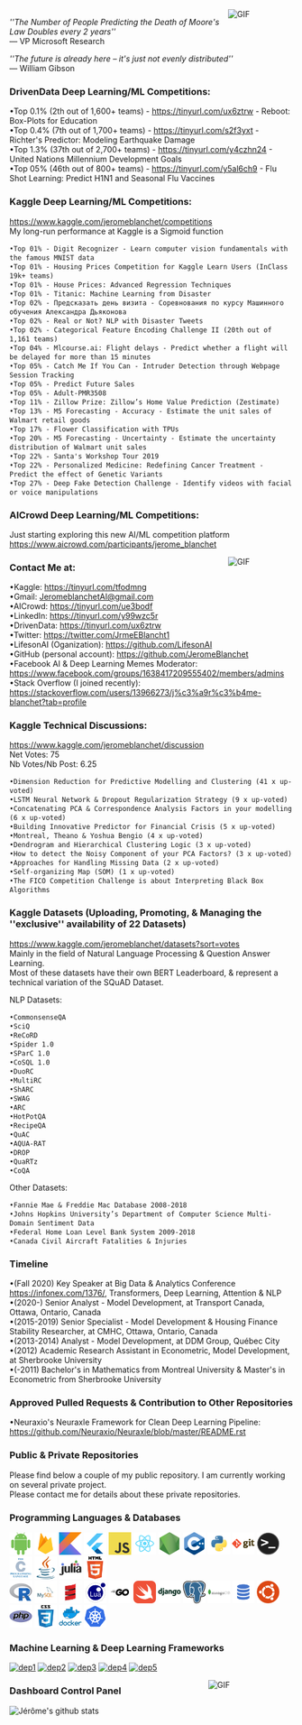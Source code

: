   <img align="right" alt="GIF" width="23%" src="https://media.giphy.com/media/5xtDarKIen78OlWQzDy/giphy.gif" />

*''The Number of People Predicting the Death of Moore's Law Doubles every 2 years''*   
― VP Microsoft Research   

*''The future is already here – it's just not evenly distributed''*   
― William Gibson   

### DrivenData Deep Learning/ML Competitions:
•Top 0.1% (2th out of 1,600+ teams) - https://tinyurl.com/ux6ztrw - Reboot: Box-Plots for Education   
•Top 0.4% (7th out of 1,700+ teams) - https://tinyurl.com/s2f3yxt - Richter's Predictor: Modeling Earthquake Damage   
•Top 1.3% (37th out of 2,700+ teams) - https://tinyurl.com/y4czhn24 - United Nations Millennium Development Goals   
•Top 05% (46th out of 800+ teams) - https://tinyurl.com/y5al6ch9 - Flu Shot Learning: Predict H1N1 and Seasonal Flu Vaccines 

### Kaggle Deep Learning/ML Competitions:   
https://www.kaggle.com/jeromeblanchet/competitions   
My long-run performance at Kaggle is a Sigmoid function
```
•Top 01% - Digit Recognizer - Learn computer vision fundamentals with the famous MNIST data   
•Top 01% - Housing Prices Competition for Kaggle Learn Users (InClass 19k+ teams)   
•Top 01% - House Prices: Advanced Regression Techniques   
•Top 01% - Titanic: Machine Learning from Disaster   
•Top 02% - Предсказать день визита - Соревнования по курсу Машинного обучения Александра Дьяконова      
•Top 02% - Real or Not? NLP with Disaster Tweets   
•Top 02% - Categorical Feature Encoding Challenge II (20th out of 1,161 teams)  
•Top 04% - Mlcourse.ai: Flight delays - Predict whether a flight will be delayed for more than 15 minutes   
•Top 05% - Catch Me If You Can - Intruder Detection through Webpage Session Tracking   
•Top 05% - Predict Future Sales   
•Top 05% - Adult-PMR3508   
•Top 11% - Zillow Prize: Zillow’s Home Value Prediction (Zestimate)  
•Top 13% - M5 Forecasting - Accuracy - Estimate the unit sales of Walmart retail goods   
•Top 17% - Flower Classification with TPUs   
•Top 20% - M5 Forecasting - Uncertainty - Estimate the uncertainty distribution of Walmart unit sales   
•Top 22% - Santa's Workshop Tour 2019   
•Top 22% - Personalized Medicine: Redefining Cancer Treatment - Predict the effect of Genetic Variants      
•Top 27% - Deep Fake Detection Challenge - Identify videos with facial or voice manipulations   
```

### AICrowd Deep Learning/ML Competitions:
Just starting exploring this new AI/ML competition platform https://www.aicrowd.com/participants/jerome_blanchet   

  <img align="right" alt="GIF" width="23%" src="https://media.giphy.com/media/5xtDarKIen78OlWQzDy/giphy.gif" />

### Contact Me at:
•Kaggle: https://tinyurl.com/tfodmng    
•Gmail: JeromeblanchetAI@gmail.com   
•AICrowd: https://tinyurl.com/ue3bodf   
•LinkedIn: https://tinyurl.com/y99wzc5r  
•DrivenData: https://tinyurl.com/ux6ztrw     
•Twitter: https://twitter.com/JrmeEBlancht1    
•LifesonAI (Oganization): https://github.com/LifesonAI   
•GitHub (personal account): https://github.com/JeromeBlanchet  
•Facebook AI & Deep Learning Memes Moderator: https://www.facebook.com/groups/1638417209555402/members/admins  
•Stack Overflow (I joined recently): https://stackoverflow.com/users/13966273/j%c3%a9r%c3%b4me-blanchet?tab=profile   

### Kaggle Technical Discussions:
https://www.kaggle.com/jeromeblanchet/discussion   
Net Votes: 75   
Nb Votes/Nb Post: 6.25   
```
•Dimension Reduction for Predictive Modelling and Clustering (41 x up-voted)   
•LSTM Neural Network & Dropout Regularization Strategy (9 x up-voted)   
•Concatenating PCA & Correspondence Analysis Factors in your modelling (6 x up-voted)   
•Building Innovative Predictor for Financial Crisis (5 x up-voted)   
•Montreal, Theano & Yoshua Bengio (4 x up-voted)   
•Dendrogram and Hierarchical Clustering Logic (3 x up-voted)   
•How to detect the Noisy Component of your PCA Factors? (3 x up-voted)   
•Approaches for Handling Missing Data (2 x up-voted)   
•Self-organizing Map (SOM) (1 x up-voted)   
•The FICO Competition Challenge is about Interpreting Black Box Algorithms      
```
### Kaggle Datasets (Uploading, Promoting, & Managing the ''exclusive'' availability of 22 Datasets)
https://www.kaggle.com/jeromeblanchet/datasets?sort=votes   
Mainly in the field of Natural Language Processing & Question Answer Learning.   
Most of these datasets have their own BERT Leaderboard, & represent a technical variation of the SQuAD Dataset.   

NLP Datasets:   
```
•CommonsenseQA   
•SciQ   
•ReCoRD   
•Spider 1.0   
•SParC 1.0   
•CoSQL 1.0   
•DuoRC   
•MultiRC   
•ShARC   
•SWAG   
•ARC   
•HotPotQA   
•RecipeQA   
•QuAC   
•AQUA-RAT   
•DROP   
•QuaRTz   
•CoQA   
```
Other Datasets:   
```
•Fannie Mae & Freddie Mac Database 2008-2018   
•Johns Hopkins University’s Department of Computer Science Multi-Domain Sentiment Data   
•Federal Home Loan Level Bank System 2009-2018   
•Canada Civil Aircraft Fatalities & Injuries   
```
### Timeline
•(Fall 2020) Key Speaker at Big Data & Analytics Conference https://infonex.com/1376/, Transformers, Deep Learning, Attention & NLP         
•(2020-) Senior Analyst - Model Development, at Transport Canada, Ottawa, Ontario, Canada            
•(2015-2019) Senior Specialist - Model Development & Housing Finance Stability Researcher, at CMHC, Ottawa, Ontario, Canada         
•(2013-2014) Analyst - Model Development, at DDM Group, Québec City         
•(2012) Academic Research Assistant in Econometric, Model Development, at Sherbrooke University          
•(-2011) Bachelor's in Mathematics from Montreal University & Master's in Econometric from Sherbrooke University          

### Approved Pulled Requests & Contribution to Other Repositories
•Neuraxio's Neuraxle Framework for Clean Deep Learning Pipeline: https://github.com/Neuraxio/Neuraxle/blob/master/README.rst   

### Public & Private Repositories
Please find below a couple of my public repository. I am currently working on several private project.   
Please contact me for details about these private repositories.   

### Programming Languages & Databases
<code><img height="40" src="https://raw.githubusercontent.com/github/explore/80688e429a7d4ef2fca1e82350fe8e3517d3494d/topics/android/android.png"></code>
<code><img height="40" src="https://raw.githubusercontent.com/github/explore/80688e429a7d4ef2fca1e82350fe8e3517d3494d/topics/firebase/firebase.png"></code>
<code><img height="40" src="https://raw.githubusercontent.com/github/explore/80688e429a7d4ef2fca1e82350fe8e3517d3494d/topics/kotlin/kotlin.png"></code>
<code><img height="40" src="https://raw.githubusercontent.com/github/explore/80688e429a7d4ef2fca1e82350fe8e3517d3494d/topics/flutter/flutter.png"></code>
<code><img height="40" src="https://raw.githubusercontent.com/github/explore/80688e429a7d4ef2fca1e82350fe8e3517d3494d/topics/javascript/javascript.png"></code>
<code><img height="40" src="https://raw.githubusercontent.com/github/explore/80688e429a7d4ef2fca1e82350fe8e3517d3494d/topics/react/react.png"></code>
<code><img height="40" src="https://raw.githubusercontent.com/github/explore/80688e429a7d4ef2fca1e82350fe8e3517d3494d/topics/nodejs/nodejs.png"></code>
<code><img height="40" src="https://raw.githubusercontent.com/github/explore/80688e429a7d4ef2fca1e82350fe8e3517d3494d/topics/cpp/cpp.png"></code>
<code><img height="40" src="https://raw.githubusercontent.com/github/explore/80688e429a7d4ef2fca1e82350fe8e3517d3494d/topics/python/python.png"></code>
<code><img height="40" src="https://raw.githubusercontent.com/github/explore/80688e429a7d4ef2fca1e82350fe8e3517d3494d/topics/git/git.png"></code>
<code><img height="40" src="https://raw.githubusercontent.com/github/explore/80688e429a7d4ef2fca1e82350fe8e3517d3494d/topics/terminal/terminal.png"></code>
<code><img height="40" src="https://raw.githubusercontent.com/github/explore/80688e429a7d4ef2fca1e82350fe8e3517d3494d/topics/c/c.png"></code>
<code><img height="40" src="https://raw.githubusercontent.com/github/explore/80688e429a7d4ef2fca1e82350fe8e3517d3494d/topics/java/java.png"></code>
<code><img height="40" src="https://raw.githubusercontent.com/github/explore/80688e429a7d4ef2fca1e82350fe8e3517d3494d/topics/julia/julia.png"></code>
<code><img height="40" src="https://raw.githubusercontent.com/github/explore/80688e429a7d4ef2fca1e82350fe8e3517d3494d/topics/html/html.png"></code>   
<code><img height="40" src="https://raw.githubusercontent.com/github/explore/80688e429a7d4ef2fca1e82350fe8e3517d3494d/topics/r/r.png"></code>
<code><img height="40" src="https://raw.githubusercontent.com/github/explore/80688e429a7d4ef2fca1e82350fe8e3517d3494d/topics/mysql/mysql.png"></code>
<code><img height="40" src="https://raw.githubusercontent.com/github/explore/80688e429a7d4ef2fca1e82350fe8e3517d3494d/topics/scala/scala.png"></code>
<code><img height="40" src="https://raw.githubusercontent.com/github/explore/80688e429a7d4ef2fca1e82350fe8e3517d3494d/topics/lua/lua.png"></code>
<code><img height="40" src="https://raw.githubusercontent.com/github/explore/80688e429a7d4ef2fca1e82350fe8e3517d3494d/topics/go/go.png"></code>
<code><img height="40" src="https://raw.githubusercontent.com/github/explore/80688e429a7d4ef2fca1e82350fe8e3517d3494d/topics/swift/swift.png"></code>
<code><img height="40" src="https://raw.githubusercontent.com/github/explore/80688e429a7d4ef2fca1e82350fe8e3517d3494d/topics/django/django.png"></code>
<code><img height="40" src="https://raw.githubusercontent.com/github/explore/80688e429a7d4ef2fca1e82350fe8e3517d3494d/topics/postgresql/postgresql.png"></code>
<code><img height="40" src="https://raw.githubusercontent.com/github/explore/80688e429a7d4ef2fca1e82350fe8e3517d3494d/topics/mongodb/mongodb.png"></code>
<code><img height="40" src="https://raw.githubusercontent.com/github/explore/80688e429a7d4ef2fca1e82350fe8e3517d3494d/topics/sql/sql.png"></code>
<code><img height="40" src="https://raw.githubusercontent.com/github/explore/80688e429a7d4ef2fca1e82350fe8e3517d3494d/topics/ubuntu/ubuntu.png"></code>
<code><img height="40" src="https://raw.githubusercontent.com/github/explore/80688e429a7d4ef2fca1e82350fe8e3517d3494d/topics/php/php.png"></code>
<code><img height="40" src="https://raw.githubusercontent.com/github/explore/80688e429a7d4ef2fca1e82350fe8e3517d3494d/topics/css/css.png"></code>
<code><img height="40" src="https://raw.githubusercontent.com/github/explore/80688e429a7d4ef2fca1e82350fe8e3517d3494d/topics/docker/docker.png"></code>
<code><img height="40" src="https://raw.githubusercontent.com/github/explore/80688e429a7d4ef2fca1e82350fe8e3517d3494d/topics/kubernetes/kubernetes.png"></code>

### Machine Learning & Deep Learning Frameworks
[![dep1](https://img.shields.io/badge/Tensorflow-brightorange.svg)](https://www.tensorflow.org/)
[![dep2](https://img.shields.io/badge/Keras-brightgreen.svg)](https://keras.io/)
[![dep3](https://img.shields.io/badge/Pytorch-brightred.svg)](https://Pytorch.io/) 
[![dep4](https://img.shields.io/badge/xgboost-brightred.svg)](https://xgboost.io/)
[![dep5](https://img.shields.io/badge/lightgbm-brightred.svg)](https://lightgbm.io/)

  <img align="right" alt="GIF" width="30%" src="https://media.giphy.com/media/l3fQsvbfwo3rJcmwo/giphy.gif" />

### Dashboard Control Panel

![Jérôme's github stats](https://github-readme-stats.vercel.app/api?username=jeromeblanchet&show_icons=true&hide_border=false)



